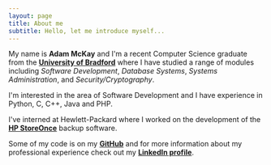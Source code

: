 ```yaml
---
layout: page
title: About me
subtitle: Hello, let me introduce myself...
---
```


My name is **Adam McKay** and I'm a recent Computer Science graduate from the [**University of Bradford**](http://brad.ac.uk) where I have studied a range of modules including _Software Development_, _Database Systems_, _Systems Administration_, and _Security/Cryptography_.  

I'm interested in the area of Software Development and I have experience in Python, C, C++, Java and PHP. 

I've interned at Hewlett-Packard where I worked on the development of the [**HP StoreOnce**](http://www8.hp.com/uk/en/products/data-storage/storeonce.html) backup software. 

Some of my code is on my [**GitHub**](https://github.com/adamckay) and for more information about my professional experience check out my [**LinkedIn profile**](https://uk.linkedin.com/in/adamckay).